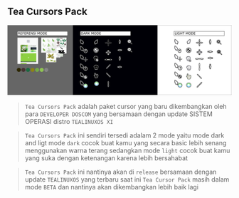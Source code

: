 ## Tea Cursors Pack

![](update.PNG)

   > ```Tea Cursors Pack``` adalah paket cursor yang baru dikembangkan oleh para ```DEVELOPER DOSCOM``` yang bersamaan dengan update SISTEM OPERASI distro `TEALINUXOS XI`

   > ```Tea Cursors Pack``` ini sendiri tersedi adalam 2 mode yaitu mode dark and ligt mode `dark` cocok buat kamu yang secara basic lebih senang menggunakan warna terang sedangkan mode `light` cocok buat kamu yang suka dengan ketenangan karena lebih bersahabat

   > ```Tea Cursors Pack``` ini nantinya akan di ```release``` bersamaan dengan update ```TEALINUXOS``` yang terbaru saat ini ```Tea Cursor Pack``` masih dalam mode ```BETA``` dan nantinya akan dikembangkan lebih baik lagi